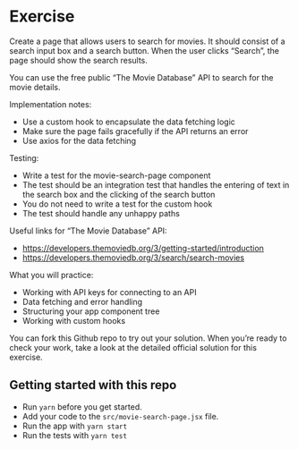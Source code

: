 # Exercise

Create a page that allows users to search for movies.
It should consist of a search input box and a search button.
When the user clicks “Search”, the page should show the search results.

You can use the free public “The Movie Database” API to search for the movie details.

Implementation notes:

- Use a custom hook to encapsulate the data fetching logic
- Make sure the page fails gracefully if the API returns an error
- Use axios for the data fetching

Testing:

- Write a test for the movie-search-page component
- The test should be an integration test that handles the entering of text in the search box and the clicking of the search button
- You do not need to write a test for the custom hook
- The test should handle any unhappy paths

Useful links for “The Movie Database” API:

- https://developers.themoviedb.org/3/getting-started/introduction
- https://developers.themoviedb.org/3/search/search-movies

What you will practice:

- Working with API keys for connecting to an API
- Data fetching and error handling
- Structuring your app component tree
- Working with custom hooks

You can fork this Github repo to try out your solution.
When you’re ready to check your work, take a look at the detailed official solution for this exercise.

## Getting started with this repo

- Run `yarn` before you get started.
- Add your code to the `src/movie-search-page.jsx` file.
- Run the app with `yarn start`
- Run the tests with `yarn test`
